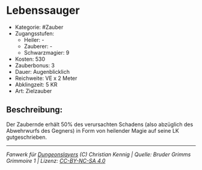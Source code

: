 # Lebenssauger  
- Kategorie: #Zauber  
- Zugangsstufen:  
  - Heiler: -  
  - Zauberer: -  
  - Schwarzmagier: 9  
- Kosten: 530  
- Zauberbonus: 3  
- Dauer: Augenblicklich  
- Reichweite: VE x 2 Meter  
- Abklingzeit: 5 KR  
- Art: Zielzauber     

## Beschreibung:
 Der Zaubernde erhält 50% des verursachten Schadens (also abzüglich des Abwehrwurfs des Gegners) in Form von heilender Magie auf seine LK gutgeschrieben.


___
*Fanwerk für [Dungeonslayers](https://www.dungeonslayers.net/) (C) Christian Kennig | Quelle: Bruder Grimms Grimmoire 1 | Lizenz: [CC-BY-NC-SA 4.0](https://creativecommons.org/licenses/by-nc-sa/4.0/deed.de)*